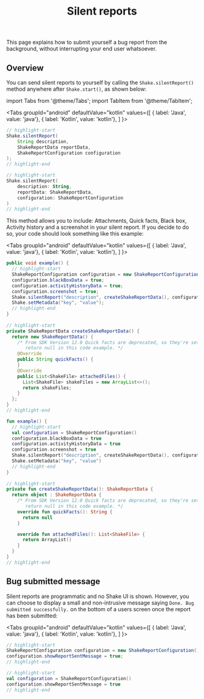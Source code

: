 ﻿---
id: silent-reports
title: Silent reports
---
This page explains how to submit yourself a bug report from the background, without interrupting your end user whatsoever.

## Overview
You can send silent reports to yourself by calling the `Shake.silentReport()` method anywhere after `Shake.start()`, as shown below:

import Tabs from '@theme/Tabs';
import TabItem from '@theme/TabItem';

<Tabs
  groupId="android"
  defaultValue="kotlin"
  values={[
    { label: 'Java', value: 'java'},
    { label: 'Kotlin', value: 'kotlin'},
  ]
}>

<TabItem value="java">

```java title="App.java"
// highlight-start
Shake.silentReport(
    String description,
    ShakeReportData reportData,
    ShakeReportConfiguration configuration
);
// highlight-end
```

</TabItem>

<TabItem value="kotlin">

```kotlin title="App.kt"
// highlight-start
Shake.silentReport(
    description: String,
    reportData: ShakeReportData,
    configuration: ShakeReportConfiguration
)
// highlight-end
```

</TabItem>
</Tabs>

This method allows you to include: Attachments, Quick facts, Black box, Activity history and a screenshot in your silent report.
If you decide to do so, your code should look something like this example:

<Tabs
  groupId="android"
  defaultValue="kotlin"
  values={[
    { label: 'Java', value: 'java'},
    { label: 'Kotlin', value: 'kotlin'},
  ]
}>

<TabItem value="java">

```java title="App.java"
public void example() {
  // highlight-start
  ShakeReportConfiguration configuration = new ShakeReportConfiguration();
  configuration.blackBoxData = true;
  configuration.activityHistoryData = true;
  configuration.screenshot = true;
  Shake.silentReport("description", createShakeReportData(), configuration);
  Shake.setMetadata("key", "value");
  // highlight-end
}
        
// highlight-start
private ShakeReportData createShakeReportData() {
  return new ShakeReportData() {
    /* From SDK Version 12.0 Quick facts are deprecated, so they're set to
       return null in this code example. */
    @Override
    public String quickFacts() {
    }
    @Override
    public List<ShakeFile> attachedFiles() {
      List<ShakeFile> shakeFiles = new ArrayList<>();
      return shakeFiles;
    }
  };
}
// highlight-end
```

</TabItem>

<TabItem value="kotlin">

```kotlin title="App.kt"
fun example() {
  // highlight-start
  val configuration = ShakeReportConfiguration()
  configuration.blackBoxData = true
  configuration.activityHistoryData = true
  configuration.screenshot = true
  Shake.silentReport("description", createShakeReportData(), configuration)
  Shake.setMetadata("key", "value")
  // highlight-end
}
        
// highlight-start
private fun createShakeReportData(): ShakeReportData {
  return object : ShakeReportData {
    /* From SDK Version 12.0 Quick facts are deprecated, so they're set to
       return null in this code example. */
    override fun quickFacts(): String {
      return null
    }

    override fun attachedFiles(): List<ShakeFile> {
      return ArrayList()
    }
  }
}
// highlight-end
```

</TabItem>
</Tabs>

## Bug submitted message
Silent reports are programmatic and no Shake UI is shown.
However, you can choose to display a small and non-intrusive message saying
`Done. Bug submitted successfully.` on the bottom of a users screen once the report has been submitted:

<Tabs
  groupId="android"
  defaultValue="kotlin"
  values={[
    { label: 'Java', value: 'java'},
    { label: 'Kotlin', value: 'kotlin'},
  ]
}>

<TabItem value="java">

```java title="App.java"
// highlight-start
ShakeReportConfiguration configuration = new ShakeReportConfiguration();
configuration.showReportSentMessage = true;
// highlight-end
```

</TabItem>

<TabItem value="kotlin">

```kotlin title="App.kt"
// highlight-start
val configuration = ShakeReportConfiguration()
configuration.showReportSentMessage = true
// highlight-end
```

</TabItem>
</Tabs>
